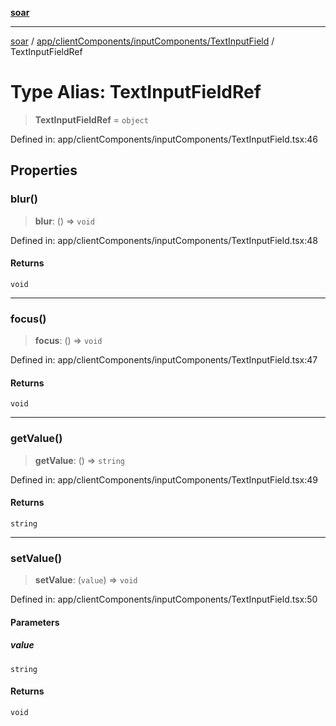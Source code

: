 [**soar**](../../../../../README.md)

***

[soar](../../../../../modules.md) / [app/clientComponents/inputComponents/TextInputField](../README.md) / TextInputFieldRef

# Type Alias: TextInputFieldRef

> **TextInputFieldRef** = `object`

Defined in: app/clientComponents/inputComponents/TextInputField.tsx:46

## Properties

### blur()

> **blur**: () => `void`

Defined in: app/clientComponents/inputComponents/TextInputField.tsx:48

#### Returns

`void`

***

### focus()

> **focus**: () => `void`

Defined in: app/clientComponents/inputComponents/TextInputField.tsx:47

#### Returns

`void`

***

### getValue()

> **getValue**: () => `string`

Defined in: app/clientComponents/inputComponents/TextInputField.tsx:49

#### Returns

`string`

***

### setValue()

> **setValue**: (`value`) => `void`

Defined in: app/clientComponents/inputComponents/TextInputField.tsx:50

#### Parameters

##### value

`string`

#### Returns

`void`
